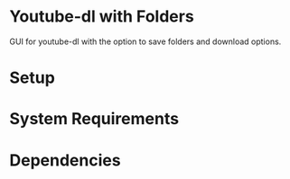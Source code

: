 # Youtube-dl with Folders
 GUI for youtube-dl with the option to save folders and download options.

# Setup

# System Requirements

# Dependencies

